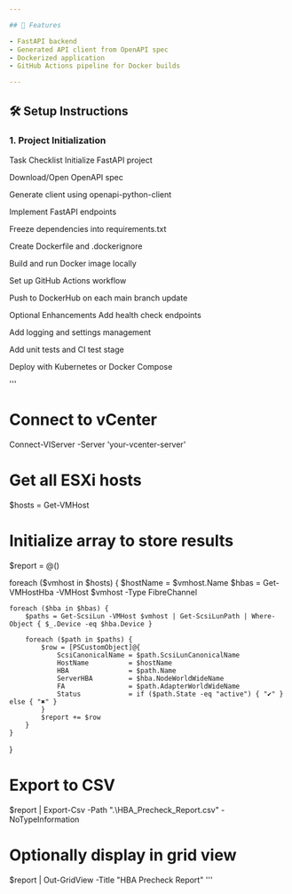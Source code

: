 ```yaml
---

## 🚀 Features

- FastAPI backend
- Generated API client from OpenAPI spec
- Dockerized application
- GitHub Actions pipeline for Docker builds

---
```


## 🛠️ Setup Instructions

### 1. Project Initialization

 Task Checklist
 Initialize FastAPI project

 Download/Open OpenAPI spec

 Generate client using openapi-python-client

 Implement FastAPI endpoints

 Freeze dependencies into requirements.txt

 Create Dockerfile and .dockerignore

 Build and run Docker image locally

 Set up GitHub Actions workflow

 Push to DockerHub on each main branch update

Optional Enhancements
Add health check endpoints

Add logging and settings management

Add unit tests and CI test stage

Deploy with Kubernetes or Docker Compose

'''
# Connect to vCenter
Connect-VIServer -Server 'your-vcenter-server'

# Get all ESXi hosts
$hosts = Get-VMHost

# Initialize array to store results
$report = @()

foreach ($vmhost in $hosts) {
    $hostName = $vmhost.Name
    $hbas = Get-VMHostHba -VMHost $vmhost -Type FibreChannel

    foreach ($hba in $hbas) {
        $paths = Get-ScsiLun -VMHost $vmhost | Get-ScsiLunPath | Where-Object { $_.Device -eq $hba.Device }

        foreach ($path in $paths) {
            $row = [PSCustomObject]@{
                ScsiCanonicalName = $path.ScsiLunCanonicalName
                HostName          = $hostName
                HBA               = $path.Name
                ServerHBA         = $hba.NodeWorldWideName
                FA                = $path.AdapterWorldWideName
                Status            = if ($path.State -eq "active") { "✔" } else { "✖" }
            }
            $report += $row
        }
    }
}

# Export to CSV
$report | Export-Csv -Path ".\HBA_Precheck_Report.csv" -NoTypeInformation

# Optionally display in grid view
$report | Out-GridView -Title "HBA Precheck Report"
'''